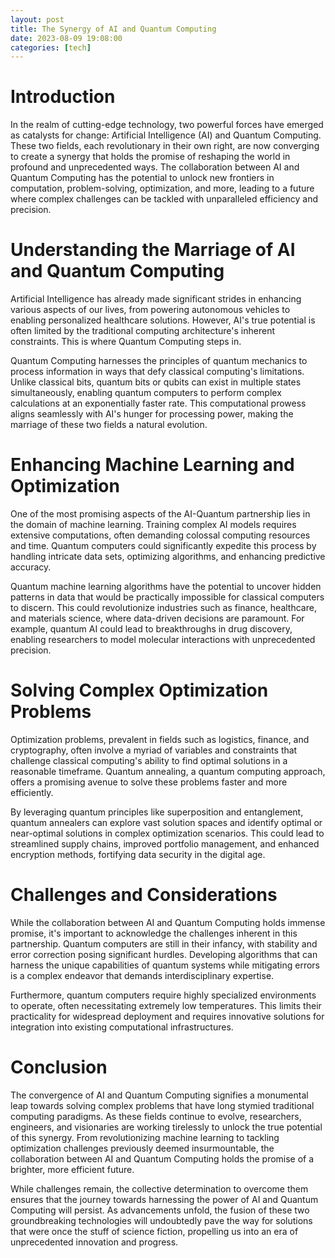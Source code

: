 ```yaml
---
layout: post
title: The Synergy of AI and Quantum Computing
date: 2023-08-09 19:08:00
categories: [tech]
---
```


# Introduction

In the realm of cutting-edge technology, two powerful forces have emerged as catalysts for change: Artificial Intelligence (AI) and Quantum Computing. These two fields, each revolutionary in their own right, are now converging to create a synergy that holds the promise of reshaping the world in profound and unprecedented ways. The collaboration between AI and Quantum Computing has the potential to unlock new frontiers in computation, problem-solving, optimization, and more, leading to a future where complex challenges can be tackled with unparalleled efficiency and precision.

# Understanding the Marriage of AI and Quantum Computing

Artificial Intelligence has already made significant strides in enhancing various aspects of our lives, from powering autonomous vehicles to enabling personalized healthcare solutions. However, AI's true potential is often limited by the traditional computing architecture's inherent constraints. This is where Quantum Computing steps in.

Quantum Computing harnesses the principles of quantum mechanics to process information in ways that defy classical computing's limitations. Unlike classical bits, quantum bits or qubits can exist in multiple states simultaneously, enabling quantum computers to perform complex calculations at an exponentially faster rate. This computational prowess aligns seamlessly with AI's hunger for processing power, making the marriage of these two fields a natural evolution.

# Enhancing Machine Learning and Optimization

One of the most promising aspects of the AI-Quantum partnership lies in the domain of machine learning. Training complex AI models requires extensive computations, often demanding colossal computing resources and time. Quantum computers could significantly expedite this process by handling intricate data sets, optimizing algorithms, and enhancing predictive accuracy.

Quantum machine learning algorithms have the potential to uncover hidden patterns in data that would be practically impossible for classical computers to discern. This could revolutionize industries such as finance, healthcare, and materials science, where data-driven decisions are paramount. For example, quantum AI could lead to breakthroughs in drug discovery, enabling researchers to model molecular interactions with unprecedented precision.


# Solving Complex Optimization Problems

Optimization problems, prevalent in fields such as logistics, finance, and cryptography, often involve a myriad of variables and constraints that challenge classical computing's ability to find optimal solutions in a reasonable timeframe. Quantum annealing, a quantum computing approach, offers a promising avenue to solve these problems faster and more efficiently.

By leveraging quantum principles like superposition and entanglement, quantum annealers can explore vast solution spaces and identify optimal or near-optimal solutions in complex optimization scenarios. This could lead to streamlined supply chains, improved portfolio management, and enhanced encryption methods, fortifying data security in the digital age.

# Challenges and Considerations

While the collaboration between AI and Quantum Computing holds immense promise, it's important to acknowledge the challenges inherent in this partnership. Quantum computers are still in their infancy, with stability and error correction posing significant hurdles. Developing algorithms that can harness the unique capabilities of quantum systems while mitigating errors is a complex endeavor that demands interdisciplinary expertise.

Furthermore, quantum computers require highly specialized environments to operate, often necessitating extremely low temperatures. This limits their practicality for widespread deployment and requires innovative solutions for integration into existing computational infrastructures.

# Conclusion

The convergence of AI and Quantum Computing signifies a monumental leap towards solving complex problems that have long stymied traditional computing paradigms. As these fields continue to evolve, researchers, engineers, and visionaries are working tirelessly to unlock the true potential of this synergy. From revolutionizing machine learning to tackling optimization challenges previously deemed insurmountable, the collaboration between AI and Quantum Computing holds the promise of a brighter, more efficient future.

While challenges remain, the collective determination to overcome them ensures that the journey towards harnessing the power of AI and Quantum Computing will persist. As advancements unfold, the fusion of these two groundbreaking technologies will undoubtedly pave the way for solutions that were once the stuff of science fiction, propelling us into an era of unprecedented innovation and progress.